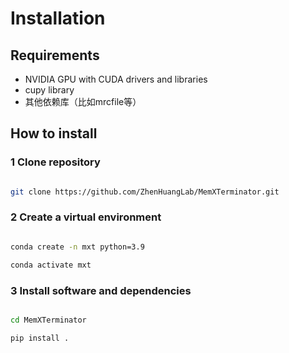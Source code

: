 # Installation

## Requirements

* NVIDIA GPU with CUDA drivers and libraries
* cupy library
* 其他依赖库（比如mrcfile等）

## How to install

### 1 Clone repository

```bash

git clone https://github.com/ZhenHuangLab/MemXTerminator.git

```

### 2 Create a virtual environment

```bash

conda create -n mxt python=3.9

conda activate mxt

```

### 3 Install software and dependencies

```bash

cd MemXTerminator

pip install .

```

